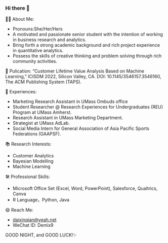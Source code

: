### Hi there 👋

🙋‍♀️ About Me:
- Pronouns:She/Her/Hers
- A motivated and passionate senior student with the intention of working in business research and analytics.
- Bring forth a strong academic background and rich project experience in quantitative analytics.
- Possess the skills of creative thinking and problem solving through rich community activities.

📝 Pulication:
“Customer Lifetime Value Analysis Based on Machine Learning,” ICISDM 2022, Silicon Valley, CA. DOI: 10.1145/3546157.3546160, The ACM Publishing System (TAPS).

💼 Experiences:
- Marketing Research Assistant in UMass Ombuds office
- Student Researcher @ Research Experiences for Undergraduates (REU) Program at UMass Amherst.
- Research Assistant in UMass Marketing Department.
- Strategist at UMass AdLab.
- Social Media Intern for General Association of Asia Pacific Sports Federations (GAAPSF).

📚 Research Interests:
- Customer Analytics
- Bayesian Modelling
- Machine Learning

🛠 Professional Skills:
- Microsoft Office Set (Excel, Word, PowerPoint), Salesforce, Qualtrics, Canva
- R Language，Python, Java

😄 Reach Me:
- daixinqian@yeah.net
- WeChat ID: Demix9

GOOD NIGHT, and GOOD LUCK!✨ 
